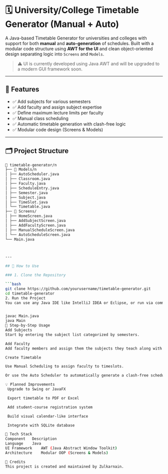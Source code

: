 # 🗓️ University/College Timetable Generator (Manual + Auto)

A Java-based Timetable Generator for universities and colleges with support for both **manual** and **auto-generation** of schedules. Built with a modular code structure using **AWT for the UI** and clean object-oriented design separating logic into `Screens` and `Models`.

> ⚠️ UI is currently developed using Java AWT and will be upgraded to a modern GUI framework soon.

---

## 🧩 Features

- ✅ Add subjects for various semesters
- ✅ Add faculty and assign subject expertise
- ✅ Define maximum lecture limits per faculty
- ✅ Manual class scheduling
- ✅ Automatic timetable generation with clash-free logic
- ✅ Modular code design (Screens & Models)

---

## 🗂️ Project Structure
```bash
📁 timetable-generator/n
├── 📁 Models/n
│ ├── AutoScheduler.java
│ ├── Classroom.java
│ ├── Faculty.java
│ ├── ScheduleEntry.java
│ ├── Semester.java
│ ├── Subject.java
│ ├── TimeSlot.java
│ └── Timetable.java
├── 📁 Screens/
│ ├── HomeScreen.java
│ ├── AddSubjectScreen.java
│ ├── AddFacultyScreen.java
│ ├── ManualScheduleScreen.java
│ └── AutoScheduleScreen.java
└── Main.java



---

## 🚀 How to Use

### 1. Clone the Repository

```bash
git clone https://github.com/yourusername/timetable-generator.git
cd timetable-generator
2. Run the Project
You can use any Java IDE like IntelliJ IDEA or Eclipse, or run via command line:


javac Main.java
java Main
📌 Step-by-Step Usage
Add Subjects
Start by entering the subject list categorized by semesters.

Add Faculty
Add faculty members and assign them the subjects they teach along with max lectures per day.

Create Timetable

Use Manual Scheduling to assign faculty to timeslots.

Or use the Auto Scheduler to automatically generate a clash-free schedule.

💡 Planned Improvements
 Upgrade to Swing or JavaFX

 Export timetable to PDF or Excel

 Add student-course registration system

 Build visual calendar-like interface

 Integrate with SQLite database

🧠 Tech Stack
Component	Description
Language	Java
UI Framework	AWT (Java Abstract Window Toolkit)
Architecture	Modular OOP (Screens & Models)

🙌 Credits
This project is created and maintained by Zulkarnain.